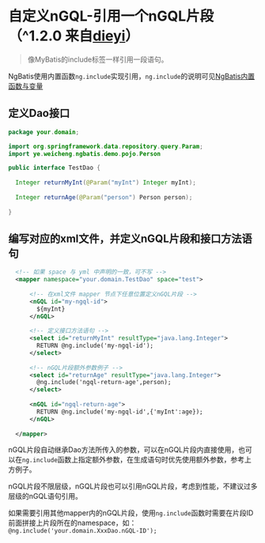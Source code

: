 
# 自定义nGQL-引用一个nGQL片段 （^1.2.0  来自[dieyi](https://github.com/1244453393)）
>
> 像MyBatis的include标签一样引用一段语句。

NgBatis使用内置函数`ng.include`实现引用，`ng.include`的说明可见[NgBatis内置函数与变量](./built-in-function)

## 定义Dao接口

```java
package your.domain;

import org.springframework.data.repository.query.Param;
import ye.weicheng.ngbatis.demo.pojo.Person

public interface TestDao {
    
  Integer returnMyInt(@Param("myInt") Integer myInt);
  
  Integer returnAge(@Param("person") Person person);
  
}
```

## 编写对应的xml文件，并定义nGQL片段和接口方法语句

```xml
  <!-- 如果 space 与 yml 中声明的一致，可不写 -->
  <mapper namespace="your.domain.TestDao" space="test">
  
      <!-- 在xml文件 mapper 节点下任意位置定义nGQL片段 -->
      <nGQL id="my-ngql-id">
        ${myInt}
      </nGQL>
  
      <!-- 定义接口方法语句 -->
      <select id="returnMyInt" resultType="java.lang.Integer">
        RETURN @ng.include('my-ngql-id');
      </select>
      
      <!-- nGQL片段额外参数例子 -->
      <select id="returnAge" resultType="java.lang.Integer">
        @ng.include('ngql-return-age',person);
      </select>
    
      <nGQL id="ngql-return-age">
        RETURN @ng.include('my-ngql-id',{'myInt':age});
      </nGQL>
  
  </mapper>
```

nGQL片段自动继承Dao方法所传入的参数，可以在nGQL片段内直接使用，也可以在`ng.include`函数上指定额外参数，在生成语句时优先使用额外参数，参考上方例子。

nGQL片段不限层级，nGQL片段也可以引用nGQL片段，考虑到性能，不建议过多层级的nGQL语句引用。

如果需要引用其他mapper内的nGQL片段，使用`ng.include`函数时需要在片段ID前面拼接上片段所在的namespace，如：`@ng.include('your.domain.XxxDao.nGQL-ID');`
